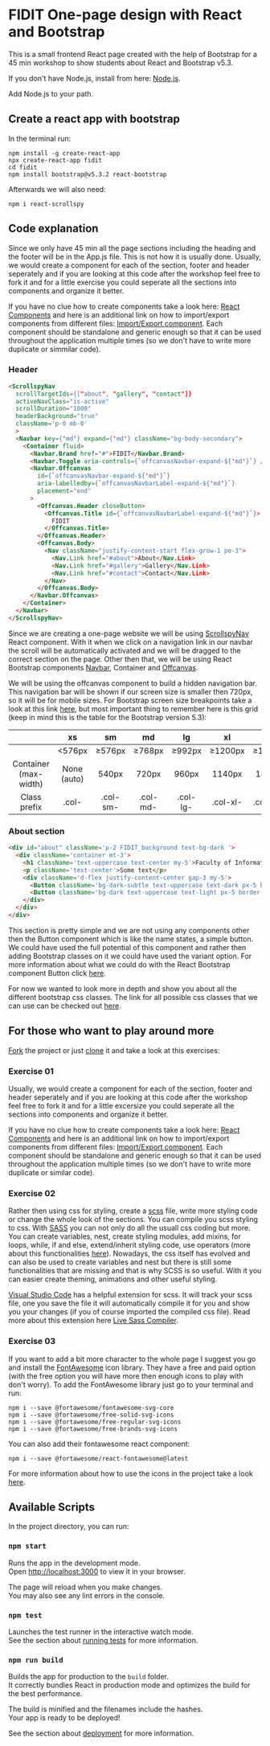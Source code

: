 # FIDIT One-page design with React and Bootstrap

This is a small frontend React page created with the help of Bootstrap for a 45 min workshop to show students about React and Bootstrap v5.3.

If you don't have Node.js, install from here: [Node.js](https://nodejs.org/en/download).

Add Node.js to your path.

## Create a react app with bootstrap
In the terminal run:
```
npm install -g create-react-app
npx create-react-app fidit
cd fidit
npm install bootstrap@v5.3.2 react-bootstrap
```
Afterwards we will also need:
```
npm i react-scrollspy
```

## Code explanation
Since we only have 45 min all the page sections including the heading and the footer will be in the App.js file. This is not how it is usually done. Usually, we would create a component for each of the section, footer and header seperately and if you are looking at this code after the workshop feel free to fork it and for a little exercise you could seperate all the sections into components and organize it better. 

If you have no clue how to create components take a look here: [React Components](https://react.dev/learn/your-first-component) and here is an additional link on how to import/export components from different files: [Import/Export component](https://react.dev/learn/importing-and-exporting-components). Each component should be standalone and generic enough so that it can be used throughout the application multiple times (so we don't have to write more duplicate or simmilar code). 

### Header
```html
<ScrollspyNav
  scrollTargetIds={["about", "gallery", "contact"]}
  activeNavClass="is-active"
  scrollDuration="1000"
  headerBackground="true"
  className='p-0 mb-0'
  >
  <Navbar key={'md'} expand={'md'} className="bg-body-secondary">
    <Container fluid>
      <Navbar.Brand href="#">FIDIT</Navbar.Brand>
      <Navbar.Toggle aria-controls={`offcanvasNavbar-expand-${'md'}`} />
      <Navbar.Offcanvas
        id={`offcanvasNavbar-expand-${'md'}`}
        aria-labelledby={`offcanvasNavbarLabel-expand-${'md'}`}
        placement="end"
      >
        <Offcanvas.Header closeButton>
          <Offcanvas.Title id={`offcanvasNavbarLabel-expand-${'md'}`}>
            FIDIT
          </Offcanvas.Title>
        </Offcanvas.Header>
        <Offcanvas.Body>
          <Nav className="justify-content-start flex-grow-1 pe-3">
            <Nav.Link href="#about">About</Nav.Link>
            <Nav.Link href="#gallery">Gallery</Nav.Link>
            <Nav.Link href="#contact">Contact</Nav.Link>
          </Nav>
        </Offcanvas.Body>
      </Navbar.Offcanvas>
    </Container>
  </Navbar>
</ScrollspyNav>
```
Since we are creating a one-page website we will be using [ScrollspyNav](https://www.npmjs.com/package/react-scrollspy-nav) React component. With it when we click on a navigation link in our navbar the scroll will be automatically activated and we will be dragged to the correct section on the page. Other then that, we will be using React Bootstrap components [Navbar](https://react-bootstrap.netlify.app/docs/components/navbar/), Container and [Offcanvas](https://react-bootstrap.netlify.app/docs/components/offcanvas). 

We will be using the offcanvas component to build a hidden navigation bar. This navigation bar will be shown if our screen size is smaller then 720px, so it will be for mobile sizes. For Bootstrap screen size breakpoints take a look at this link [here](https://getbootstrap.com/docs/5.3/layout/grid/), but most important thing to remember here is this grid (keep in mind this is the table for the Bootstrap version 5.3):

|  | xs | sm | md | lg | xl | xxl |
|  :-----------: | :-----------: | :-----------: | :-----------: | :-----------: | :-----------: | :-----------: |
|  | <576px      | ≥576px       | ≥768px      | ≥992px      | ≥1200px      | ≥1400px      |
| Container (max-width) |  None (auto)  |   540px   |   720px   |   960px   |   1140px   |   1320px   |
| Class prefix |  .col-  |   .col-sm-   |   .col-md-   |   .col-lg-   |   .col-xl-   |   .col-xxl-   |

### About section
```html
<div id="about" className='p-2 FIDIT_background text-bg-dark '>
  <div className='container mt-3'>
    <h1 className='text-uppercase text-center my-5'>Faculty of Informatics and Digital Technologies</h1>
    <p className='text-center'>Some text</p>
    <div className='d-flex justify-content-center gap-3 my-5'>
      <Button className='bg-dark-subtle text-uppercase text-dark px-5 border-dark'>First one</Button>
      <Button className='bg-dark text-uppercase text-light px-5 border-dark-subtle'>Second one</Button>
    </div>
  </div>
</div>
```
This section is pretty simple and we are not using any components other then the Button component which is like the name states, a simple button. We could have used the full potential of this component and rather then adding Bootstrap classes on it we could have used the variant option. For more information about what we could do with the React Bootstrap component Button click [here](https://react-bootstrap.netlify.app/docs/components/buttons). 

For now we wanted to look more in depth and show you about all the different bootstrap css classes.
The link for all possible css classes that we can use can be checked out [here](https://bootstrapshuffle.com/classes).

## For those who want to play around more

[Fork](https://docs.github.com/en/get-started/quickstart/fork-a-repo) the project or just [clone](https://docs.github.com/en/repositories/creating-and-managing-repositories/cloning-a-repository) it and take a look at this exercises:

### Exercise 01

Usually, we would create a component for each of the section, footer and header seperately and if you are looking at this code after the workshop feel free to fork it and for a little excersize you could seperate all the sections into components and organize it better. 

If you have no clue how to create components take a look here: [React Components](https://react.dev/learn/your-first-component) and here is an additional link on how to import/export components from different files: [Import/Export component](https://react.dev/learn/importing-and-exporting-components). Each component should be standalone and generic enough so that it can be used throughout the application multiple times (so we don't have to write more duplicate or similar code). 

### Exercise 02

Rather then using css for styling, create a [scss](https://www.upwork.com/resources/what-is-scss) file, write more styling code or change the whole look of the sections. You can compile you scss styling to css. With [SASS](https://sass-lang.com/) you can not only do all the usuall css coding but more. You can create variables, nest, create styling modules, add mixins, for loops, while, if and else, extend/inherit styling code, use operators (more about this functionalities [here](https://sass-lang.com/guide/)). Nowadays, the css itself has evolved and can also be used to create variables and nest but there is still some functionalities that are missing and that is why SCSS is so useful. With it you can easier create theming, animations and other useful styling.

[Visual Studio Code](https://code.visualstudio.com/download) has a helpful extension for scss. It will track your scss file, one you save the file it will automatically compile it for you and show you your changes (if you of course imported the compiled css file). Read more about this extension here [Live Sass Compiler](https://marketplace.visualstudio.com/items?itemName=glenn2223.live-sass).

### Exercise 03

If you want to add a bit more character to the whole page I suggest you go and install the [FontAwesome](https://fontawesome.com/) icon library. They have a free and paid option (with the free option you will have more then enough icons to play with don't worry). 
To add the FontAwesome library just go to your terminal and run:
```
npm i --save @fortawesome/fontawesome-svg-core
npm i --save @fortawesome/free-solid-svg-icons
npm i --save @fortawesome/free-regular-svg-icons
npm i --save @fortawesome/free-brands-svg-icons
```
You can also add their fontawesome react component:
```
npm i --save @fortawesome/react-fontawesome@latest
```
For more information about how to use the icons in the project take a look [here](https://fontawesome.com/docs/web/use-with/react/add-icons).

## Available Scripts

In the project directory, you can run:

### `npm start`

Runs the app in the development mode.\
Open [http://localhost:3000](http://localhost:3000) to view it in your browser.

The page will reload when you make changes.\
You may also see any lint errors in the console.

### `npm test`

Launches the test runner in the interactive watch mode.\
See the section about [running tests](https://facebook.github.io/create-react-app/docs/running-tests) for more information.

### `npm run build`

Builds the app for production to the `build` folder.\
It correctly bundles React in production mode and optimizes the build for the best performance.

The build is minified and the filenames include the hashes.\
Your app is ready to be deployed!

See the section about [deployment](https://facebook.github.io/create-react-app/docs/deployment) for more information.
